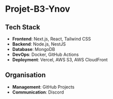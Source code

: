 # Projet-B3-Ynov

## Tech Stack

- **Frontend**: Next.js, React, Tailwind CSS
- **Backend**: Node.js, NestJS
- **Database**: MongoDB
- **DevOps**: Docker, GitHub Actions
- **Deployment**: Vercel, AWS S3, AWS CloudFront

## Organisation

- **Management**: GitHub Projects
- **Communication**: Discord

